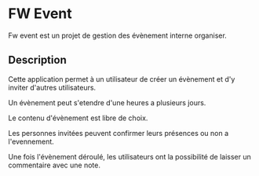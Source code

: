 # FW Event

Fw event est un projet de gestion des évènement interne organiser.

## Description

Cette application permet à un utilisateur de créer un évènement et d'y inviter d'autres utilisateurs.

Un évènement peut s'etendre d'une heures a plusieurs jours.

Le contenu d'évènement est libre de choix.

Les personnes invitées peuvent confirmer leurs présences ou non a l'evennement.

Une fois l'évènement déroulé, les utilisateurs ont la possibilité de laisser un commentaire avec une note.

